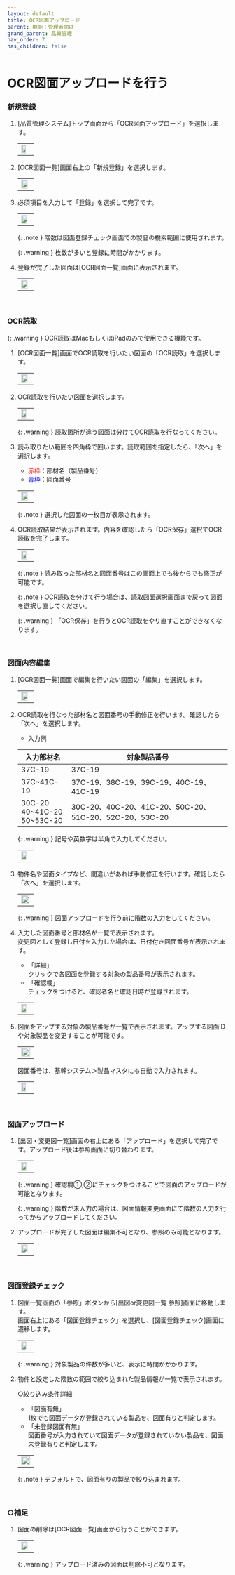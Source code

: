 ```yaml
---
layout: default
title: OCR図面アップロード
parent: 機能：管理者向け
grand_parent: 品質管理
nav_order: 7
has_children: false
---
```


# OCR図面アップロードを行う

### 新規登録

1. [品質管理システム]トップ画面から「OCR図面アップロード」を選択します。
    
    <table><tr><td>
    <img src="../../../../assets/images/quality-control/administrator/ocr-draw/1.png" width="70%">
    </td></tr></table>

1. [OCR図面一覧]画面右上の「新規登録」を選択します。

    <table><tr><td>
    <img src="../../../../assets/images/quality-control/administrator/ocr-draw/2.png" width="85%">
    </td></tr></table>

1. 必須項目を入力して「登録」を選択して完了です。

    <table><tr><td>
    <img src="../../../../assets/images/quality-control/administrator/ocr-draw/3.png" width="80%">
    </td></tr></table>

    {: .note }
    階数は図面登録チェック画面での製品の検索範囲に使用されます。

    {: .warning }
    枚数が多いと登録に時間がかかります。

1. 登録が完了した図面は[OCR図面一覧]画面に表示されます。

    <table><tr><td>
    <img src="../../../../assets/images/quality-control/administrator/ocr-draw/4.png" width="85%">
    </td></tr></table>

<br>

### OCR読取

{: .warning }
OCR読取はMacもしくはiPadのみで使用できる機能です。

1. [OCR図面一覧]画面でOCR読取を行いたい図面の「OCR読取」を選択します。

    <table><tr><td>
    <img src="../../../../assets/images/quality-control/administrator/ocr-draw/5.png" width="85%">
    </td></tr></table>

1. OCR読取を行いたい図面を選択します。

    <table><tr><td>
    <img src="../../../../assets/images/quality-control/administrator/ocr-draw/17.png" width="75%">
    </td></tr></table>

    {: .warning }
    読取箇所が違う図面は分けてOCR読取を行なってください。

1. 読み取りたい範囲を四角枠で囲います。読取範囲を指定したら、「次へ」を選択します。

    - <span style="color: red; ">赤枠</span>：部材名（製品番号）  
    - <span style="color: blue; ">青枠</span>：図面番号

    <table><tr><td>
    <img src="../../../../assets/images/quality-control/administrator/ocr-draw/6.png" width="85%">
    </td></tr></table>

    {: .note }
    選択した図面の一枚目が表示されます。

1. OCR読取結果が表示されます。内容を確認したら「OCR保存」選択でOCR読取を完了します。

    <table><tr><td>
    <img src="../../../../assets/images/quality-control/administrator/ocr-draw/7.png" width="75%">
    </td></tr></table>

    {: .note }
    読み取った部材名と図面番号はこの画面上でも後からでも修正が可能です。

    {: .note }
    OCR読取を分けて行う場合は、読取図面選択画面まで戻って図面を選択し直してください。

    {: .warning }
    「OCR保存」を行うとOCR読取をやり直すことができなくなります。

<br>

### 図面内容編集

1. [OCR図面一覧]画面で編集を行いたい図面の「編集」を選択します。

    <table><tr><td>
    <img src="../../../../assets/images/quality-control/administrator/ocr-draw/8.png" width="85%">
    </td></tr></table>

1. OCR読取を行なった部材名と図面番号の手動修正を行います。確認したら「次へ」を選択します。

    - 入力例

    | 入力部材名                       | 対象製品番号                                           | 
    | -------------------------------- | ------------------------------------------------------ | 
    | 37C-19                           | 37C-19                                                 | 
    | 37C~41C-19                       | 37C-19、38C-19、39C-19、40C-19、41C-19                 | 
    | 30C-20<br>40~41C-20<br>50~53C-20 | 30C-20、40C-20、41C-20、50C-20、51C-20、52C-20、53C-20 | 


    {: .warning }
    記号や英数字は半角で入力してください。

    <table><tr><td>
    <img src="../../../../assets/images/quality-control/administrator/ocr-draw/9.png" width="75%">
    </td></tr></table>

1. 物件名や図面タイプなど、間違いがあれば手動修正を行います。確認したら「次へ」を選択します。

    <table><tr><td>
    <img src="../../../../assets/images/quality-control/administrator/ocr-draw/10.png" width="95%">
    </td></tr></table>

    {: .warning }
    図面アップロードを行う前に階数の入力をしてください。

1. 入力した図面番号と部材名が一覧で表示されます。  
    変更図として登録し日付を入力した場合は、日付付き図面番号が表示されます。

    - 「詳細」  
    クリックで各図面を登録する対象の製品番号が表示されます。
    - 「確認欄」  
    チェックをつけると、確認者名と確認日時が登録されます。

    <table><tr><td>
    <img src="../../../../assets/images/quality-control/administrator/ocr-draw/11.png" width="75%">
    </td></tr></table>

1. 図面をアップする対象の製品番号が一覧で表示されます。アップする図面IDや対象製品を変更することが可能です。

    <table><tr><td>
    <img src="../../../../assets/images/quality-control/administrator/ocr-draw/12.png" width="100%">
    </td></tr></table>

    図面番号は、基幹システム＞製品マスタにも自動で入力されます。
    <table><tr><td>
    <img src="../../../../assets/images/quality-control/administrator/ocr-draw/13.png" width="70%">
    </td></tr></table>

<br>

### 図面アップロード

1. [出図・変更図一覧]画面の右上にある「アップロード」を選択して完了です。アップロード後は参照画面に切り替わります。

    <table><tr><td>
    <img src="../../../../assets/images/quality-control/administrator/ocr-draw/14.png" width="75%">
    </td></tr></table>

    {: .warning }
    確認欄①,②にチェックをつけることで図面のアップロードが可能となります。

    {: .warning }
    階数が未入力の場合は、図面情報変更画面にて階数の入力を行ってからアップロードしてください。

1. アップロードが完了した図面は編集不可となり、参照のみ可能となります。

    <table><tr><td>
    <img src="../../../../assets/images/quality-control/administrator/ocr-draw/15.png" width="85%">
    </td></tr></table>

<br>

### 図面登録チェック

1. 図面一覧画面の「参照」ボタンから[出図or変更図一覧 参照]画面に移動します。  
    画面右上にある「図面登録チェック」を選択し、[図面登録チェック]画面に遷移します。

    <table><tr><td>
    <img src="../../../../assets/images/quality-control/administrator/ocr-draw/18.png" width="75%">
    </td></tr></table>

    {: .warning }
    対象製品の件数が多いと、表示に時間がかかります。

1. 物件と設定した階数の範囲で絞り込まれた製品情報が一覧で表示されます。

    ○絞り込み条件詳細
    - 「図面有無」  
    1枚でも図面データが登録されている製品を、図面有りと判定します。
    - 「未登録図面有無」  
    図面番号が入力されていて図面データが登録されていない製品を、図面未登録有りと判定します。

    <table><tr><td>
    <img src="../../../../assets/images/quality-control/administrator/ocr-draw/19.png" width="100%">
    </td></tr></table>

    {: .note }
    デフォルトで、図面有りの製品で絞り込まれます。

<br>

### ○補足

1. 図面の削除は[OCR図面一覧]画面から行うことができます。

    <table><tr><td>
    <img src="../../../../assets/images/quality-control/administrator/ocr-draw/16.png" width="85%">
    </td></tr></table>

    {: .warning }
    アップロード済みの図面は削除不可となります。
